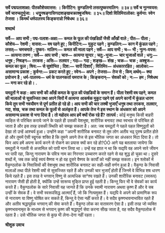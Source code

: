 **सर्वे पद्मपलाशाक्षा: पीतकौशेयवासस: ।** **किरीटिन: कुण्डलिनो लसत्पुष्करमालिन: ॥ ३४॥** **सर्वे च नूत्नवयस: सर्वे चारुचतुर्भुजा: ।** **धनुॢनषङ्गासिगदाशङ्खचक्राश्बुजश्रिय: ॥ ३५॥** **दिशो वितिमिरालोका: कुर्वन्त: स्वेन तेजसा ।** **किमर्थं धर्मपालस्य किङ्करान्नो निषेधथ ॥ ३६॥** 

**शब्दार्थ** 

**सर्वे—** **आप सभी** **; पद्म-पलाश-अक्षा:—** **कमल के फूल की पंखडिय़ों जैसी आँखों वाले** **; पीत—** **पीला** **; कौशेय—** **रेशमी** **;** **वासस:—** **वष पहने हुए** **; किरीटिन:—** **मुकुट पहने** **; कुण्डलिन:—** **कान में कुंडल पहने** **; लसत्—** **चमचमाते** **; पुष्कर-** **मालिन:—** **कमल की माला पहने** **; सर्वे—** **आप सभी** **; च—** **भी** **; नूत्न-वयस:—** **अत्यन्त तरुण** **; सर्वे—** **आप सभी** **; चारु—** **अत्यन्त सुन्दर** **; चतु:-भुजा:—** **चार भुजाओं वाले** **; धनु:—** **धनुष** **; निषङ्ग—** **तरकस** **; असि—** **तलवार** **; गदा—** **गदा** **; शङ्ख—** **शंख** **; चक्र—** **चक्र** **; अश्बुज—** **कमल का फूल** **; श्रिय:—** **से सुशोभित** **; दिश:—** **सारी दिशाएँ** **; वितिमिर—** **अंधकाररहित** **;** **आलोका:—** **असामान्य प्रकाश** **; कुर्वन्त:—** **प्रकट करते हुए** **; स्वेन—** **अपने** **; तेजसा—** **तेज से** **; किम् अर्थम्—** **क्या प्रयोजन** **है** **; धर्म-पालस्य—** **धर्म के पालनकर्ता यमराज के** **; किङ्करान्—** **सेवकों को** **; न:—** **हम** **; निषेधथ—** **मना कर रहे हो।** **.** 

**यमदूतों ने कहा : आप सभी की आँखें कमल के फूल की पंखडियों के समान हैं।** **पीला रेशमी वष पहने, कमल की मालाओं से सुसज्जित तथा अपने सिरों में अत्यन्त** **आकर्षक मुकुट पहने एवं अपने कानों में कुंडल धारण किये तुम सभी नवयौवन से पूर्ण** **प्रतीत हो रहे हो। आप सभी की चार लश्बी भुजाएँ धनुष तथा तरकस, तलवार, गदा, शंख,** **चक्र तथा कमल के फूलों से अलंकृत हैं। आपके तेज ने इस स्थान के अंधकार को अपने** **असामान्य प्रकाश से भगा दिया है। तो महोदय आप हमें क्यों रोक रहे हैं?** **तात्पर्य :** कोई मनुष्य किसी बाहरी व्यकि्त से परिचित कराये जाने के पहले ही उसकी वेशभूषा, शारीरिक बनावट तथा स्वभाव से परिचित हो जाता है और इस तरह उसकी स्थिति को समझ सकता है। अत: जब यमदूतों ने पहले पहल विष्णुदूतों को देखा तो उन्हें आश्चर्य हुआ। उन्होंने कहा ''अपनी शारीरिक बनावट से तुम लोग अतीव भद्र पुरुष प्रतीत होते हो और तुममें ऐसी स्वॢगक शक्ति है कि तुमने अपने तेज से इस भौतिक जगत का अंधकार मिटा दिया है। तो फिर आप हमें अपना कार्य करने से रोकने का प्रयास क्यों कर रहे हो?ÓÓ आगे यह बतलाया जायेगा कि यमदूतों ने गलती से अजामिल को पापी मान लिया था। उन्हें यह ज्ञात न था कि यद्यपि वह अपने सारे जीवन भर पापी रहा, किन्तु नारायण के पवित्र नाम का निरन्तर उच्चारण करते रहने से वह शुद्ध हो चुका था। दूसरे शब्दों में, जब तक कोई स्वयं वैष्णव न हो वह दूसरे वैष्णव के कार्यों को नहीं समझ सकता। इन श्लोकों में वैकुण्ठलोक के निवासियों की वेशभूषा तथा शारीरिक बनावट का सही-सही वर्णन हुआ है। वैकुण्ठ के निवासी मालाओं तथा पीले रेशमी वषों से सुसज्जित रहते हैं और उनकी चार भुजाएँ होती हैं जिनमें वे विभिन्न शष धारण किये रहते हैं। इस तरह वे भगवान् विष्णु से अत्यधिक सा²श्य रखते हैं। उनकी शारीरिक बनावट (स्वरूप) नारायण जैसी ही होती है, क्योंकि उन्हें सारूप्य मुकि्त प्राप्त हुई रहती है। किन्तु फिर भी वे सेवकों का कार्य करते हैं। वैकुण्ठलोक के सारे निवासी यह जानते हैं कि उनके स्वामी नारायण अथवा कृष्ण हैं और वे सब उन्हीं के सेवक हैं। वे सभी स्वरूपसिद्ध आत्माएँ हैं, जो कि नित्यमुक्त हैं। यद्यपि वे अपने को प्रामाणिक रूप से नारायण या विष्णु घोषित कर सकते हैं, किन्तु वे ऐसा नहीं करते हैं। वे सदैव कृष्णभावनाभावित रहते हैं और अतीव श्रद्धापूर्वक भगवान् की सेवा करते हैं। वैकुण्ठ लोक का वातावरण ऐसा है। इसी तरह जो व्यक्ति कृष्णभावनामृत के माध्यम से भगवान् कृष्ण की श्रद्धापूर्ण सेवा करना सीख जाता है, वह सदैव वैकुण्ठलोक में रहता है। उसे भौतिक जगत से कुछ भी लेना-देना नहीं रहता।  

**श्रीशुक उवाच** 